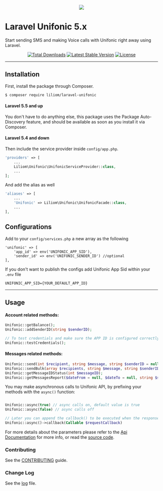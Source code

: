 <p align="center">
<img src="http://unifonic.com/wp-content/uploads/2016/08/logo-1.png">
</p>


# Laravel Unifonic 5.x 
Start sending SMS and making Voice calls with Unifonic right away using Laravel.


<p align="center">
<a href="https://packagist.org/packages/liliom/laravel-unifonic"><img src="https://poser.pugx.org/liliom/laravel-unifonic/d/total.svg" alt="Total Downloads"></a>
<a href="https://packagist.org/packages/liliom/laravel-unifonic"><img src="https://poser.pugx.org/liliom/laravel-unifonic/v/stable.svg" alt="Latest Stable Version"></a>
<a href="https://packagist.org/packages/liliom/laravel-unifonic"><img src="https://poser.pugx.org/liliom/laravel-unifonic/license.svg" alt="License"></a>
</p>

---
## Installation

First, install the package through Composer.

```sh
$ composer require liliom/laravel-unifonic
```

#### Laravel 5.5 and up

You don't have to do anything else, this package uses the Package Auto-Discovery feature, and should be available as soon as you install it via Composer.

#### Laravel 5.4 and down

Then include the service provider inside `config/app.php`.

```php
'providers' => [
    ...
    Liliom\Unifonic\UnifonicServiceProvider::class,
    ...
];
```
And add the alias as well

```php
'aliases' => [
    ...
    'Unifonic' => Liliom\Unifonic\UnifonicFacade::class,
    ...
],
```

## Configurations
Add to your `config/services.php` a new array as the following
```
'unifonic' => [
    'app_id' => env('UNIFONIC_APP_SID'),
    'sender_id' => env('UNIFONIC_SENDER_ID') //optional
],
```

If you don't want to publish the configs add Unifonic App Sid within your `.env` file

```
UNIFONIC_APP_SID={YOUR_DEFAULT_APP_ID}
```

---
## Usage

#### Account related methods:
```php
Unifonic::getBalance();
Unifonic::addSenderID(string $senderID);

// To test credentials and make sure the APP ID is configured correctly. 
Unifonic::testCredentials();
```

#### Messages related methods:
```php
Unifonic::send(int $recipient, string $message, string $senderID = null);
Unifonic::sendBulk(array $recipients, string $message, string $senderID = null);
Unifonic::getMessageIDStatus(int $messageID);
Unifonic::getMessagesReport($dateFrom = null, $dateTo = null, string $senderId = null, string $status = null, string $delivery = null);
```

You may make asynchronous calls to Unifonic API, by prefixing your methods with the `async()` function:
```php

Unifonic::async(true) // async calls on, default value is true
Unifonic::async(false) // async calls off

// Later you can append the callback() to be executed when the response returns.
Unifonic::async()->callback(Callable $requestCallback) 

``` 


For more details about the parameters please refer to the [Api Documentation](http://docs.unifonic.apiary.io/) for more info, or read the [source code](https://github.com/liliomlab/laravel-unifonic/blob/master/src/UnifonicClient.php).


### Contributing
See the [CONTRIBUTING](CONTRIBUTING.md) guide.

### Change Log
See the [log](CHANGELOG.md) file.
